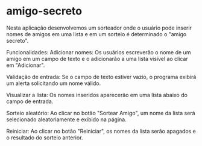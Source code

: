 ﻿# amigo-secreto

Nesta aplicação desenvolvemos um sorteador onde o usuário pode inserir nomes de amigos em uma lista e em um sorteio é determinado o "amigo secreto".

Funcionalidades:
Adicionar nomes: Os usuários escreverão o nome de um amigo em um campo de texto e o adicionarão a uma lista visível ao clicar em "Adicionar".

Validação de entrada: Se o campo de texto estiver vazio, o programa exibirá um alerta solicitando um nome válido.

Visualizar a lista: Os nomes inseridos aparecerão em uma lista abaixo do campo de entrada.

Sorteio aleatório: Ao clicar no botão "Sortear Amigo", um nome da lista será selecionado aleatoriamente e exibido na página.

Reiniciar: Ao clicar no botão "Reiniciar", os nomes da lista serão apagados e o resultado do sorteio anterior.
